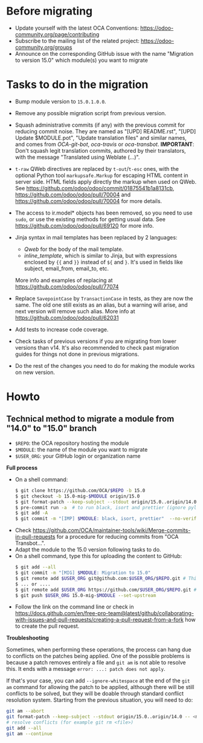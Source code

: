 # Before migrating

* Update yourself with the latest OCA Conventions: https://odoo-community.org/page/contributing
* Subscribe to the mailing list of the related project: https://odoo-community.org/groups
* Announce on the corresponding GitHub issue with the name "Migration to version 15.0" which module(s) you want to migrate

# Tasks to do in the migration

* Bump module version to `15.0.1.0.0`.
* Remove any possible migration script from previous version.
* Squash administrative commits (if any) with the previous commit for reducing commit noise. They are named as "[UPD] README.rst", "[UPD] Update $MODULE.pot", "Update translation files" and similar names, and comes from *OCA-git-bot*, *oca-travis* or *oca-transbot*. **IMPORTANT**: Don't squash legit translation commits, authored by their translators, with the message "Translated using Weblate (...)".
* `t-raw` QWeb directives are replaced by `t-out`/`t-esc` ones, with the optional Python tool `markupsafe.Markup` for escaping HTML content in server side. HTML fields apply directly the markup when used on QWeb. See https://github.com/odoo/odoo/commit/01875541b1a8131cb, https://github.com/odoo/odoo/pull/70004 and https://github.com/odoo/odoo/pull/70004 for more details.
* The access to ir.model* objects has been removed, so you need to use `sudo`, or use the existing methods for getting usual data. See https://github.com/odoo/odoo/pull/69120 for more info.
* Jinja syntax in mail templates has been replaced by 2 languages:
  * *Qweb* for the body of the mail template.
  * *inline_template*, which is similar to Jinja, but with expressions enclosed by `{{` and `}}` instead of `${` and `}`. It's used in fields like subject, email_from, email_to, etc.

  More info and examples of replacing at https://github.com/odoo/odoo/pull/77074
* Replace `SavepointCase` by `TransactionCase` in tests, as they are now the same. The old one still exists as an alias, but a warning will arise, and next version will remove such alias. More info at https://github.com/odoo/odoo/pull/62031
* Add tests to increase code coverage.
* Check tasks of previous versions if you are migrating from lower versions than v14. It's also recommended to check past migration guides for things not done in previous migrations.
* Do the rest of the changes you need to do for making the module works on new version.

# Howto

## Technical method to migrate a module from "14.0" to "15.0" branch

* `$REPO`: the OCA repository hosting the module
* `$MODULE`: the name of the module you want to migrate
* `$USER_ORG`: your GitHub login or organization name

**Full process**

* On a shell command:
  ```bash
  $ git clone https://github.com/OCA/$REPO -b 15.0
  $ git checkout -b 15.0-mig-$MODULE origin/15.0
  $ git format-patch --keep-subject --stdout origin/15.0..origin/14.0 -- $MODULE | git am -3 --keep
  $ pre-commit run -a  # to run black, isort and prettier (ignore pylint errors at this stage)
  $ git add -A
  $ git commit -m "[IMP] $MODULE: black, isort, prettier"  --no-verify  # it is important to do all formatting in one commit the first time
  ```
* Check https://github.com/OCA/maintainer-tools/wiki/Merge-commits-in-pull-requests for a procedure for reducing commits from "OCA Transbot...".
* Adapt the module to the 15.0 version following tasks to do.
* On a shell command, type this for uploading the content to GitHub:
  ```bash
  $ git add --all
  $ git commit -m "[MIG] $MODULE: Migration to 15.0"
  $ git remote add $USER_ORG git@github.com:$USER_ORG/$REPO.git # This mode requires an SSH key in the GitHub account
  $ ... or ....
  $ git remote add $USER_ORG https://github.com/$USER_ORG/$REPO.git # This will required to enter user/password each time
  $ git push $USER_ORG 15.0-mig-$MODULE --set-upstream
  ```
* Follow the link on the command line or check in https://docs.github.com/en/free-pro-team@latest/github/collaborating-with-issues-and-pull-requests/creating-a-pull-request-from-a-fork how to create the pull request.

**Troubleshooting**

Sometimes, when performing these operations, the process can hang due to conflicts on the patches being applied. One of the possible problems is because a patch removes entirely a file and `git am` is not able to resolve this. It ends with a message `error: ...: patch does not apply`.

If that's your case, you can add `--ignore-whitespace` at the end of the `git am` command for allowing the patch to be applied, although there will be still conflicts to be solved, but they will be doable through standard conflict resolution system. Starting from the previous situation, you will need to do:

```bash
git am --abort
git format-patch --keep-subject --stdout origin/15.0..origin/14.0 -- <module path> | git am -3 --keep --ignore-whitespace
# resolve conflicts (for example git rm <file>)
git add --all
git am --continue
```
